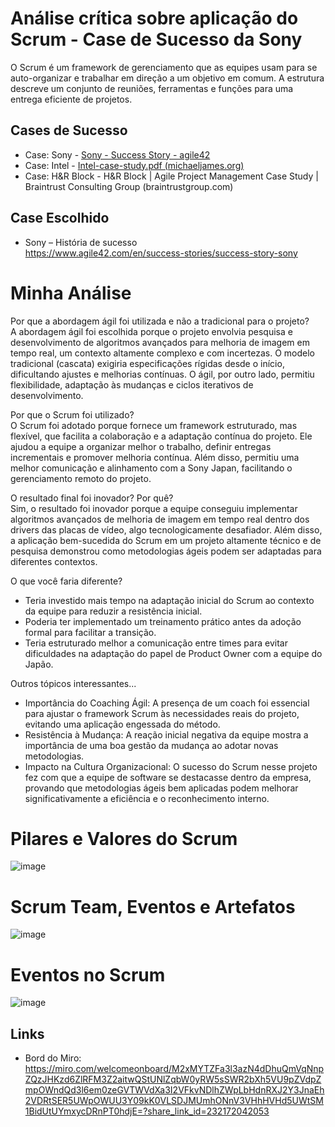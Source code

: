# Análise crítica sobre aplicação do Scrum - Case de Sucesso da Sony

O Scrum é um framework de gerenciamento que as equipes usam para se auto-organizar e trabalhar em direção a um objetivo em comum. A estrutura descreve um conjunto de reuniões, ferramentas e funções para uma entrega eficiente de projetos.

## Cases de Sucesso

* Case: Sony - [Sony - Success Story - agile42 ](https://www.agile42.com/en/success-stories/success-story-sony)
* Case: Intel - [Intel-case-study.pdf (michaeljames.org) ](http://www.michaeljames.org/Intel-case-study.pdf)
* Case: H&R Block - H&R Block | Agile Project Management Case Study | Braintrust Consulting Group (braintrustgroup.com) 

## Case Escolhido
* Sony – História de sucesso <br>
https://www.agile42.com/en/success-stories/success-story-sony

# Minha Análise

Por que a abordagem ágil foi utilizada e não a tradicional para o projeto?<br>
A abordagem ágil foi escolhida porque o projeto envolvia pesquisa e desenvolvimento de algoritmos avançados para melhoria de imagem em tempo real, um contexto altamente complexo e com incertezas. O modelo tradicional (cascata) exigiria especificações rígidas desde o início, dificultando ajustes e melhorias contínuas. O ágil, por outro lado, permitiu flexibilidade, adaptação às mudanças e ciclos iterativos de desenvolvimento.

Por que o Scrum foi utilizado?<br>
O Scrum foi adotado porque fornece um framework estruturado, mas flexível, que facilita a colaboração e a adaptação contínua do projeto. Ele ajudou a equipe a organizar melhor o trabalho, definir entregas incrementais e promover melhoria contínua. Além disso, permitiu uma melhor comunicação e alinhamento com a Sony Japan, facilitando o gerenciamento remoto do projeto.

O resultado final foi inovador? Por quê?<br>
Sim, o resultado foi inovador porque a equipe conseguiu implementar algoritmos avançados de melhoria de imagem em tempo real dentro dos drivers das placas de vídeo, algo tecnologicamente desafiador. Além disso, a aplicação bem-sucedida do Scrum em um projeto altamente técnico e de pesquisa demonstrou como metodologias ágeis podem ser adaptadas para diferentes contextos.

O que você faria diferente?

* Teria investido mais tempo na adaptação inicial do Scrum ao contexto da equipe para reduzir a resistência inicial.
* Poderia ter implementado um treinamento prático antes da adoção formal para facilitar a transição.
* Teria estruturado melhor a comunicação entre times para evitar dificuldades na adaptação do papel de Product Owner com a equipe do Japão.
  
Outros tópicos interessantes... <br>
* Importância do Coaching Ágil: A presença de um coach foi essencial para ajustar o framework Scrum às necessidades reais do projeto, evitando uma aplicação engessada do método. <br>
* Resistência à Mudança: A reação inicial negativa da equipe mostra a importância de uma boa gestão da mudança ao adotar novas metodologias. <br>
* Impacto na Cultura Organizacional: O sucesso do Scrum nesse projeto fez com que a equipe de software se destacasse dentro da empresa, provando que metodologias ágeis bem aplicadas podem melhorar significativamente a eficiência e o reconhecimento interno.

# Pilares e Valores do Scrum
![image](https://github.com/user-attachments/assets/74c94c47-c401-41e4-b8dd-71de2485560c)

# Scrum Team, Eventos e Artefatos
![image](https://github.com/user-attachments/assets/e43700e2-ce59-4307-94a9-2f0a5924193a)

# Eventos no Scrum
![image](https://github.com/user-attachments/assets/0757d16a-81a1-4f18-9962-d72fef5f346c)

## Links
* Bord do Miro: https://miro.com/welcomeonboard/M2xMYTZFa3l3azN4dDhuQmVqNnpZQzJHKzd6ZlRFM3Z2aitwQStUNlZqbW0yRW5sSWR2bXh5VU9pZVdpZmpOWndQd3l6em0zeGVTWVdXa3I2VFkvNDlhZWpLbHdnRXJ2Y3JnaEh2VDRtSER5UWpOWUU3Y09kK0VLSDJMUmhONnV3VHhHVHd5UWtSM1BidUtUYmxycDRnPT0hdjE=?share_link_id=232172042053
